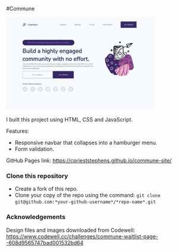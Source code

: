 #Commune

<img src="img\Commune_Landing_Page.png" width="400px"/>

I built this project using HTML, CSS and JavaScript. 

Features:
- Responsive navbar that collapses into a hamburger menu. 
- Form validation.

GitHub Pages link: https://cprieststephens.github.io/commune-site/

### Clone this repository
- Create a fork of this repo.
- Clone your copy of the repo using the command: `git clone git@github.com:*your-github-username*/*repo-name*.git`

### Acknowledgements

Design files and images downloaded from Codewell: https://www.codewell.cc/challenges/commune-waitlist-page--608d9565747bad001532bd64


